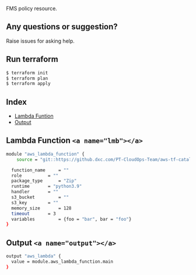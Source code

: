 FMS policy resource.

## Any questions or suggestion?

Raise issues for asking help.

## Run terraform

```bash
$ terraform init
$ terraform plan
$ terraform apply
```

## Index

- [Lambda Funtion](#lmb)
- [Output](#output)

## Lambda Function `<a name="lmb"></a>`

```bash
module "aws_lambda_function" {
    source = "git::https://github.dxc.com/PT-CloudOps-Team/aws-tf-catalog/terraform-aws-lambda-function"

  function_name 	= ""
  role 			= ""
  package_type 		= "Zip"
  runtime 		= "python3.9"
  handler 		= ""
  s3_bucket 		= ""
  s3_key 		= ""
  memory_size 		= 128
  timeout 		= 3
  variables 		= {foo = "bar", bar = "foo"}
}
```

## Output `<a name="output"></a>`

```bash
output "aws_lambda" {
  value = module.aws_lambda_function.main
}
```
